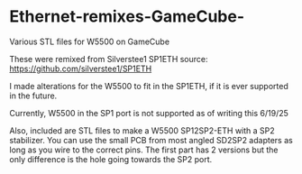 # Ethernet-remixes-GameCube-
Various STL files for W5500 on GameCube


These were remixed from Silverstee1 SP1ETH 
source: https://github.com/silverstee1/SP1ETH

I made alterations for the W5500 to fit in the SP1ETH, if it is ever supported in the future. 

Currently, W5500  in the SP1 port is not supported as of writing this 6/19/25

Also, included are STL files to make a W5500 SP12SP2-ETH with a SP2 stabilizer. You can use the small PCB from most angled SD2SP2 adapters as long as you wire to the correct pins. The first part has 2 versions but the only difference is the hole going towards the SP2 port.
